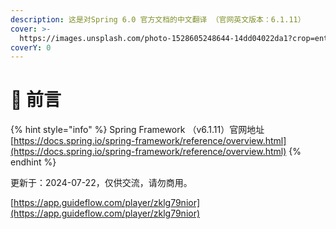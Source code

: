 ```yaml
---
description: 这是对Spring 6.0 官方文档的中文翻译 （官网英文版本：6.1.11）
cover: >-
  https://images.unsplash.com/photo-1528605248644-14dd04022da1?crop=entropy&cs=tinysrgb&fm=jpg&ixid=MnwxOTcwMjR8MHwxfHNlYXJjaHwxMHx8dGVhbSUyMG9mJTIwcGVvcGxlfGVufDB8fHx8MTY2MDMxNzQzNg&ixlib=rb-1.2.1&q=80
coverY: 0
---
```


# 📖 前言

{% hint style="info" %}
Spring Framework （v6.1.11）官网地址[https://docs.spring.io/spring-framework/reference/overview.html](https://docs.spring.io/spring-framework/reference/overview.html)
{% endhint %}

更新于：2024-07-22，仅供交流，请勿商用。

[https://app.guideflow.com/player/zklg79nior](https://app.guideflow.com/player/zklg79nior)
